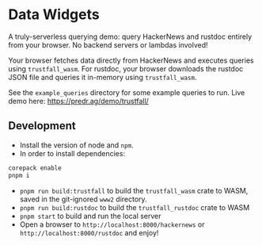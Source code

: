 # Data Widgets

A truly-serverless querying demo: query HackerNews and rustdoc entirely from your browser. No backend servers or lambdas involved!

Your browser fetches data directly from HackerNews and executes queries using `trustfall_wasm`. For rustdoc, your browser downloads the rustdoc JSON file and queries it in-memory using `trustfall_wasm`.

See the `example_queries` directory for some example queries to run. Live demo here: https://predr.ag/demo/trustfall/

## Development

- Install the version of node and `npm`.
-  In order to install dependencies:
```bash
corepack enable
pnpm i
```
- `pnpm run build:trustfall` to build the `trustfall_wasm` crate to WASM, saved in the git-ignored `www2` directory.
- `pnpm run build:rustdoc` to build the `trustfall_rustdoc` crate to WASM
- `pnpm start` to build and run the local server
- Open a browser to `http://localhost:8000/hackernews` or `http://localhost:8000/rustdoc` and enjoy!
